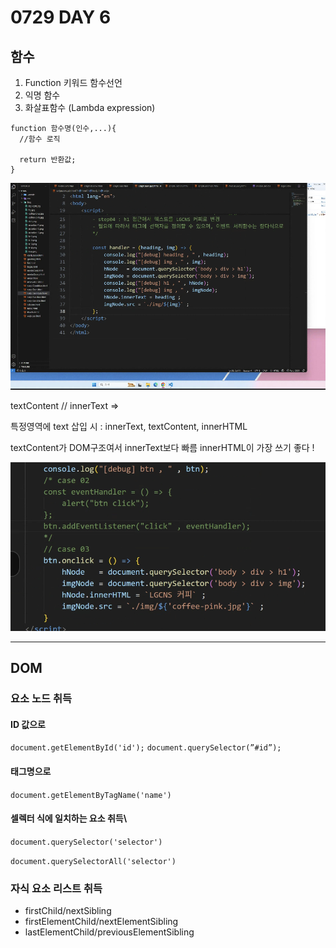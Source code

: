# 0729 DAY 6

## 함수

1. Function 키워드 함수선언
2. 익명 함수
3. 화살표함수 (Lambda expression)

```
function 함수명(인수,...){
  //함수 로직

  return 반환값;
}
```

![alt text](./NOTE/image.png)

textContent // innerText
=>

특정영역에 text 삽입 시 : innerText, textContent, innerHTML

textContent가 DOM구조여서 innerText보다 빠름
innerHTML이 가장 쓰기 좋다 !

![alt text](./NOTE/image-1.png)

---

## DOM

### 요소 노드 취득

#### ID 값으로

`document.getElementById('id');`
`document.querySelector(”#id”); `

#### 태그명으로

`document.getElementByTagName('name')`

#### 셀렉터 식에 일치하는 요소 취득\

`document.querySelector('selector')`

`document.querySelectorAll('selector')`

### 자식 요소 리스트 취득

- firstChild/nextSibling
- firstElementChild/nextElementSibling
- lastElementChild/previousElementSibling
